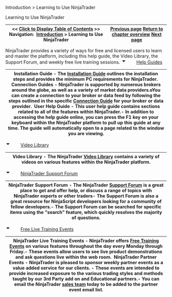 ﻿
Introduction > Learning to Use NinjaTrader

Learning to Use NinjaTrader

| << [Click to Display Table of Contents](learning_to_use_productname.md) >> **Navigation:**     [Introduction](introduction-1.md) > Learning to Use NinjaTrader | [Previous page](purchase_productname.md) [Return to chapter overview](introduction-1.md) [Next page](using_3rd_party_add-ons-1.md) |
| --- | --- |
NinjaTrader provides a variety of ways for free and licensed users to learn and master the platform, including this help guide, the Video Library, the Support Forum, and weekly free live training sessions.
![tog_minus](tog_minus-1.gif)        [Help Guides](javascript:HMToggle('toggle','HelpGuides','HelpGuides_ICON'))

| Installation Guide - The [Installation Guide](http://ninjatrader.com/InstallationGuide) outlines the installation steps and provides the minimum PC requirements for NinjaTrader.  Connection Guides - NinjaTrader is supported by numerous brokers around the globe, as well as a variety of market data providers.oYou can create a connection to your broker or data feed by following the steps outlined in the specific [Connection Guide](http://ninjatrader.com/Help-Connection-Guides) for your broker or data provider.  User Help Guide - This user help guide contains sections related to all of the features within NinjaTrader.- In addition to accessing the help guide online, you can press the F1 key on your keyboard within the NinjaTrader platform to pull up this guide at any time. The guide will automatically open to a page related to the window you are viewing. |
| --- |
![tog_minus](tog_minus-1.gif)        [Video Library](javascript:HMToggle('toggle','VideoLibrary','VideoLibrary_ICON'))

| Video Library - The NinjaTrader [Video Library](https://www.youtube.com/user/NinjaTraderLLC) contains a variety of videos on various features within the NinjaTrader platform. |
| --- |
![tog_minus](tog_minus-1.gif)        [NinjaTrader Support Forum](javascript:HMToggle('toggle','productnameSupportForum','productnameSupportForum_ICON'))

| NinjaTrader Support Forum - The NinjaTrader [Support Forum](http://ninjatrader.com/support/forum/index.php) is a great place to get and offer help, or discuss a range of topics with NinjaTrader experts or other traders- The Support Forum is also a great resource for NinjaScript developers looking for a community of fellow developers.- The Support Forum can be searched for specific items using the "search" feature, which quickly resolves the majority of questions. |
| --- |
![tog_minus](tog_minus-1.gif)        [Free Live Training Events](javascript:HMToggle('toggle','FreeLiveTrainingEvents','FreeLiveTrainingEvents_ICON'))

| NinjaTrader Live Training Events - NinjaTrader offers [Free Training Events](http://ninjatrader.com/PlatformTraining) on various features throughout the day every Monday through Friday.- These events allow users to see live product demonstrations and ask questions live within the web room.  NinjaTrader Partner Events - NinjaTrader is pleased to sponsor weekly partner events as a value added service for our clients. - These events are intended to provide increased exposure to the various trading styles and methods taught by our 3rd Party add on and Educational partners.- You can email the NinjaTrader [sales team](/cdn-cgi/l/email-protection#96e5f7faf3e5d6f8fff8fcf7e2e4f7f2f3e4b8f5f9fb) today to be added to the partner event email list. |
| --- |

